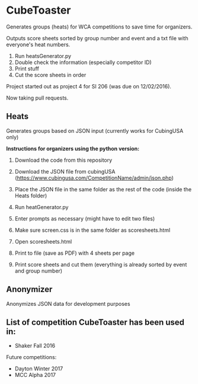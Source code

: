 # CubeToaster
Generates groups (heats) for WCA competitions to save time for organizers.

Outputs score sheets sorted by group number and event and a txt file with everyone's heat numbers.

1. Run heatsGenerator.py
2. Double check the information (especially competitor ID)
3. Print stuff
4. Cut the score sheets in order

Project started out as project 4 for SI 206 (was due on 12/02/2016).

Now taking pull requests.


## Heats
Generates groups based on JSON input (currently works for CubingUSA only)

**Instructions for organizers using the python version:**

1. Download the code from this repository

2. Download the JSON file from cubingUSA (https://www.cubingusa.com/CompetitionName/admin/json.php)

3. Place the JSON file in the same folder as the rest of the code (inside the Heats folder)

4. Run heatGenerator.py

5. Enter prompts as necessary (might have to edit two files)

6. Make sure screen.css is in the same folder as scoresheets.html

7. Open scoresheets.html

8. Print to file (save as PDF) with 4 sheets per page

9. Print score sheets and cut them (everything is already sorted by event and group number)

## Anonymizer
Anonymizes JSON data for development purposes

## List of competition CubeToaster has been used in:
* Shaker Fall 2016

Future competitions:
* Dayton Winter 2017
* MCC Alpha 2017
